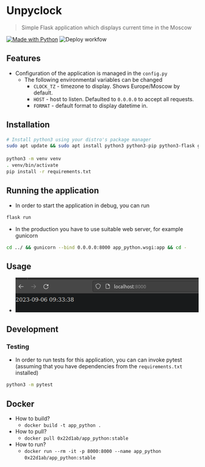 # Unpyclock
> Simple Flask application which displays current time in the Moscow 


[![Made with Python](https://img.shields.io/badge/Python->=3.6-blue?logo=python&logoColor=white)](https://python.org "Go to Python website")
![Deploy workfow](https://github.com/lcensies/core-course-labs/blob/main/.github/workflows/deploy.yml/badge.svg)



## Features


- Configuration of the application is managed in the `config.py`
    - The following environmental variables can be changed
        - `CLOCK_TZ` - timezone to display. Shows Europe/Moscow by default.
        - `HOST` - host to listen. Defaulted to `0.0.0.0` to accept all requests. 
        - `FORMAT` - default format to display datetime in.



## Installation

```bash
# Install python3 using your distro's package manager
sudo apt update && sudo apt install python3 python3-pip python3-flask gunicorn

python3 -m venv venv
. venv/bin/activate
pip install -r requirements.txt
```

## Running the application

- In order to start the application in debug, you can run
```bash
flask run
```

- In the production you have to use suitable web server, for example gunicorn
```bash
cd ../ && gunicorn --bind 0.0.0.0:8000 app_python.wsgi:app && cd -
```

## Usage

- ![](assets/2023-09-06-09-33-50.png)


## Development

### Testing

- In order to run tests for this application, you can can invoke pytest (assuming that you have dependencies from the `requirements.txt` installed)
```bash
python3 -m pytest
```

## Docker

- How to build?
    - `docker build -t app_python .`
- How to pull?
    - `docker pull 0x22d1ab/app_python:stable`
- How to run?
    - `docker run --rm -it -p 8000:8000 --name app_python 0x22d1ab/app_python:stable`